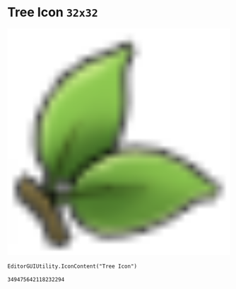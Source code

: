 # Tree Icon `32x32`
<img src="/img/Tree%20Icon.png" width=512 height=512>

``` CSharp
EditorGUIUtility.IconContent("Tree Icon")
```
```
349475642118232294
```
